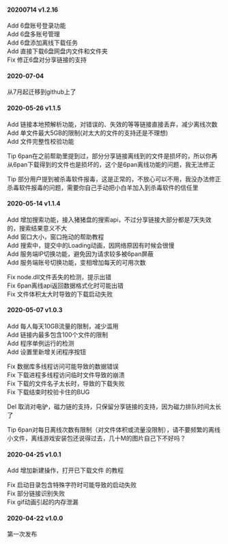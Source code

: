 #### 20200714 v1.2.16
  
Add 6盘账号登录功能<br/>
Add 6盘多账号管理<br/>
Add 6盘添加离线下载任务<br/>
Add 直接下载6盘网盘内文件和文件夹<br/>
Fix 修正6盘对分享链接的支持<br/>
  
#### 2020-07-04
  
从7月起迁移到github上了
  
#### 2020-05-26 v1.1.5
  
Add 链接本地预解析功能，对错误的、失效的等等链接直接丢弃，减少离线次数<br/>
Add 单文件最大5GB的限制(对太大的文件的支持还是不理想)<br/>
Add 文件完整性校验功能<br/>
  
Tip 6pan在之前帮助里提到过，部分分享链接离线到的文件是损坏的，所以你再从6pan下载得到的文件也是损坏的，这个是6pan离线功能的问题，我无法修正<br/>
  
Tip 部分用户提到被杀毒软件报毒，这是正常的，不放心可以不用，我没办法修正杀毒软件报毒的问题，需要你自己手动把小白羊加入到杀毒软件的信任里<br/>
  
#### 2020-05-14 v1.1.4
  
Add 增加搜索功能，接入猪猪盘的搜索api，不过分享链接大部分都是7天失效的，搜索结果意义不大<br/>
Add 窗口大小，窗口拖动的帮助教程<br/>
Add 搜索中，提交中的Loading动画，因网络原因有时候会很慢<br/>
Add 服务端IP切换功能，避免因为请求较多被6pan屏蔽<br/>
Add 服务端账号切换功能，变相增加每天的可用次数<br/>
  
Fix node.dll文件丢失的检测，提示出错<br/>
Fix 6pan离线api返回数据格式化时可能出错<br/>
Fix 文件体积太大时导致的下载启动失败<br/>
  
#### 2020-05-07 v1.0.3
  
Add 每人每天10GB流量的限制，减少滥用<br/>
Add 链接内最多包含100个文件的限制<br/>
Add 程序单例运行的检测<br/>
Add 设置里新增关闭程序按钮<br/>
  
Fix 数据库多线程访问可能导致的数据错误<br/>
Fix 下载进程多线程访问临时文件导致的崩溃<br/>
Fix 下载的文件名子太长时，导致的下载失败<br/>
Fix 下载结束时校验卡住的BUG<br/>
  
Del 取消对电驴，磁力链的支持，只保留分享链接的支持，因为磁力排队时间太长了<br/>
  
Tip 6pan对每日离线次数有限制（对文件体积或流量没限制），请不要频繁的离线小文件，离线游戏安装包还说得过去，几十M的图片自己下不好吗？<br/>
  
#### 2020-04-25 v1.0.1
  
Add 增加新建操作，打开已下载文件 的教程<br/>
  
Fix 启动目录包含特殊字符时可能导致的启动失败<br/>
Fix 部分链接识别失败<br/>
Fix gif动画引起的内存泄漏<br/>
  
#### 2020-04-22 v1.0.0
  
第一次发布<br/>

